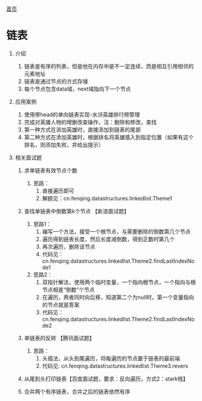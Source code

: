 [首页](../README.md)
# 链表
1. 介绍
    1. 链表是有序的列表，但是他在内存中是不一定连续，而是相互引用相邻的元素地址
    2. 链表是通过节点的方式存储
    3. 每个节点包含data域，next域指向下一个节点
    
2. 应用案例
    1. 使用带head的单向链表实现-水浒英雄排行榜管理
    2. 完成对英雄人物的增删改查操作，注：删除和修改，查找
    3. 第一种方式在添加英雄时，直接添加到链表的尾部
    4. 第二种方式在添加英雄时，根据排名将英雄插入到指定位置（如果有这个排名，则添加失败，并给出提示）
   
3. 相关面试题
   1. 求单链表有效节点个数
      1. 思路：
         1. 直接遍历即可
         2. 解题见：cn.fenqing.datastructures.linkedlist.Theme1
   2. 查找单链表中倒数第k个节点 【新浪面试题】
      1. 思路1：
         1. 编写一个方法，接受一个根节点，与需要删除的倒数第几个节点
         2. 遍历得到链表长度，然后长度减倒数，得到正数时第几个
         3. 再次遍历，删除该节点
         4. 代码见：cn.fenqing.datastructures.linkedlist.Theme2.findLastIndexNode1
      2. 思路2：
         1. 双指针解法，使用两个临时变量，一个指向根节点，一个指向与根节点相差“倒数”个节点
         2. 在遍历，两者同时向后移，知道第二个为null时，第一个变量指向的节点就是答案
         3. 代码见：cn.fenqing.datastructures.linkedlist.Theme2.findLastIndexNode2
   3. 单链表的反转 【腾讯面试题】
      1. 思路：
         1. 头插法，从头到尾遍历，将每遍历的节点置于链表的最前端
         2. 代码见: cn.fenqing.datastructures.linkedlist.Theme3.revers
         
   4. 从尾到头打印链表【百度面试题，要求：反向遍历，方式2：stark栈】
   5. 合并两个有序链表，合并之后的链表依然有序